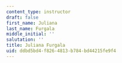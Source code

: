 ```yaml
---
content_type: instructor
draft: false
first_name: Juliana
last_name: Furgala
middle_initial: ''
salutation: ''
title: Juliana Furgala
uid: ddbd5bd4-f826-4813-b784-bd44215fe9f4
---
```

